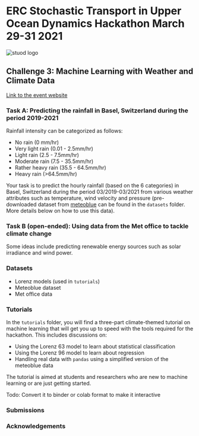 # ERC Stochastic Transport in Upper Ocean Dynamics Hackathon March 29-31 2021
![stuod logo](https://www.imperial.ac.uk/ImageCropToolT4/imageTool/uploaded-images/erc-stuod-logos--tojpeg_1572609986634_x2.jpg)
## Challenge 3: Machine Learning with Weather and Climate Data

[Link to the event website](https://www.imperial.ac.uk/events/129398/stuods-hackathon/)

### Task A: Predicting the rainfall in Basel, Switzerland during the period 2019-2021
Rainfall intensity can be categorized as follows:

- No rain (0 mm/hr)
- Very light rain (0.01 - 2.5mm/hr)
- Light rain (2.5 - 7.5mm/hr)
- Moderate rain (7.5 - 35.5mm/hr)
- Rather heavy rain (35.5 - 64.5mm/hr)
- Heavy rain (>64.5mm/hr)

Your task is to predict the hourly rainfall (based on the 6 categories) in Basel, Switzerland during the period 03/2019-03/2021 from various weather attributes such as temperature, wind velocity and pressure (pre-downloaded dataset from [meteoblue](https://www.meteoblue.com/en/weather/archive/export/basel_switzerland_2661604?daterange=2019-02-01%20to%202021-03-01&domain=NEMSAUTO&params%5B%5D=temp2m&params%5B%5D=precip&params%5B%5D=relhum2m&min=2020-02-01&max=2021-03-01&utc_offset=1&timeResolution=hourly&temperatureunit=CELSIUS&velocityunit=KILOMETER_PER_HOUR&energyunit=watts&lengthunit=metric&degree_day_type=10%3B30&gddBase=10&gddLimit=30) can be found in the `datasets` folder. More details below on how to use this data).

### Task B (open-ended): Using data from the Met office to tackle climate change

Some ideas include predicting renewable energy sources such as solar irradiance and wind power.

### Datasets

- Lorenz models (used in `tutorials`)
- Meteoblue dataset
- Met office data

### Tutorials

In the `tutorials` folder, you will find a three-part climate-themed tutorial on machine learning that will get you up to speed with the tools required for the hackathon.
This includes discussions on:

- Using the Lorenz 63 model to learn about statistical classification
- Using the Lorenz 96 model to learn about regression
- Handling real data with `pandas` using a simplified version of the meteoblue data

The tutorial is aimed at students and researchers who are new to machine learning or are just getting started.

Todo: Convert it to binder or colab format to make it interactive

### Submissions

### Acknowledgements
